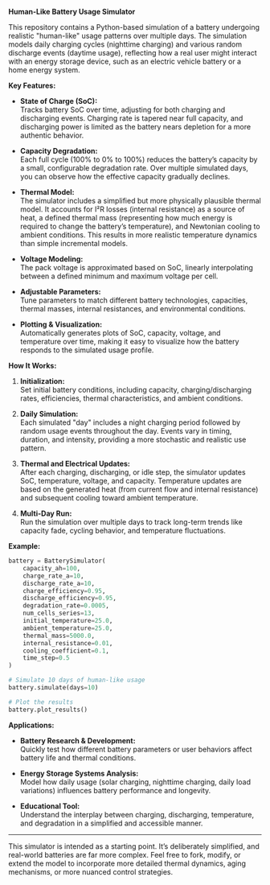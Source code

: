 **Human-Like Battery Usage Simulator**

This repository contains a Python-based simulation of a battery undergoing realistic "human-like" usage patterns over multiple days. The simulation models daily charging cycles (nighttime charging) and various random discharge events (daytime usage), reflecting how a real user might interact with an energy storage device, such as an electric vehicle battery or a home energy system.

**Key Features:**

- **State of Charge (SoC):**  
  Tracks battery SoC over time, adjusting for both charging and discharging events. Charging rate is tapered near full capacity, and discharging power is limited as the battery nears depletion for a more authentic behavior.

- **Capacity Degradation:**  
  Each full cycle (100% to 0% to 100%) reduces the battery’s capacity by a small, configurable degradation rate. Over multiple simulated days, you can observe how the effective capacity gradually declines.

- **Thermal Model:**  
  The simulator includes a simplified but more physically plausible thermal model. It accounts for I²R losses (internal resistance) as a source of heat, a defined thermal mass (representing how much energy is required to change the battery’s temperature), and Newtonian cooling to ambient conditions. This results in more realistic temperature dynamics than simple incremental models.

- **Voltage Modeling:**  
  The pack voltage is approximated based on SoC, linearly interpolating between a defined minimum and maximum voltage per cell.

- **Adjustable Parameters:**  
  Tune parameters to match different battery technologies, capacities, thermal masses, internal resistances, and environmental conditions.

- **Plotting & Visualization:**  
  Automatically generates plots of SoC, capacity, voltage, and temperature over time, making it easy to visualize how the battery responds to the simulated usage profile.

**How It Works:**

1. **Initialization:**  
   Set initial battery conditions, including capacity, charging/discharging rates, efficiencies, thermal characteristics, and ambient conditions.

2. **Daily Simulation:**  
   Each simulated "day" includes a night charging period followed by random usage events throughout the day. Events vary in timing, duration, and intensity, providing a more stochastic and realistic use pattern.

3. **Thermal and Electrical Updates:**  
   After each charging, discharging, or idle step, the simulator updates SoC, temperature, voltage, and capacity. Temperature updates are based on the generated heat (from current flow and internal resistance) and subsequent cooling toward ambient temperature.

4. **Multi-Day Run:**  
   Run the simulation over multiple days to track long-term trends like capacity fade, cycling behavior, and temperature fluctuations.

**Example:**

```python
battery = BatterySimulator(
    capacity_ah=100,
    charge_rate_a=10,
    discharge_rate_a=10,
    charge_efficiency=0.95,
    discharge_efficiency=0.95,
    degradation_rate=0.0005,
    num_cells_series=13,
    initial_temperature=25.0,
    ambient_temperature=25.0,
    thermal_mass=5000.0,
    internal_resistance=0.01,
    cooling_coefficient=0.1,
    time_step=0.5
)

# Simulate 10 days of human-like usage
battery.simulate(days=10)

# Plot the results
battery.plot_results()
```

**Applications:**

- **Battery Research & Development:**  
  Quickly test how different battery parameters or user behaviors affect battery life and thermal conditions.

- **Energy Storage Systems Analysis:**  
  Model how daily usage (solar charging, nighttime charging, daily load variations) influences battery performance and longevity.

- **Educational Tool:**  
  Understand the interplay between charging, discharging, temperature, and degradation in a simplified and accessible manner.

---

This simulator is intended as a starting point. It’s deliberately simplified, and real-world batteries are far more complex. Feel free to fork, modify, or extend the model to incorporate more detailed thermal dynamics, aging mechanisms, or more nuanced control strategies.

